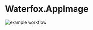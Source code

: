 # Waterfox.AppImage

![example workflow](https://github.com/nx-appbuild-hub/Waterfox.AppImage//actions/workflows/makefile.yml/badge.svg)
